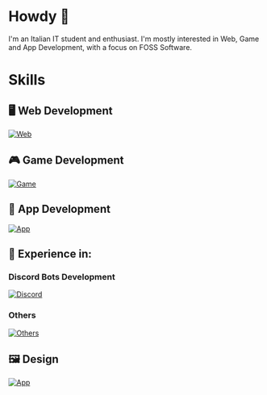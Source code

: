 # Howdy 👋

I'm an Italian IT student and enthusiast.
I'm mostly interested in Web, Game and App Development, with a focus on FOSS Software.

# Skills

## 🖥️ Web Development
[![Web](https://skillicons.dev/icons?i=js,html,css,wordpress)](https://skillicons.dev)


## 🎮 Game Development
[![Game](https://skillicons.dev/icons?i=lua,godot)](https://skillicons.dev)

## 📱 App Development
[![App](https://skillicons.dev/icons?i=kotlin,java,flutter,androidstudio)](https://skillicons.dev)

## 🤖 Experience in:
### Discord Bots Development
[![Discord](https://skillicons.dev/icons?i=python,discordjs)](https://skillicons.dev)

### Others
[![Others](https://skillicons.dev/icons?i=c,cpp,markdown,vscode,idea,debian,mint,git)](https://skillicons.dev)

## 🖼️ Design
[![App](https://skillicons.dev/icons?i=figma,illustrator)](https://skillicons.dev)
